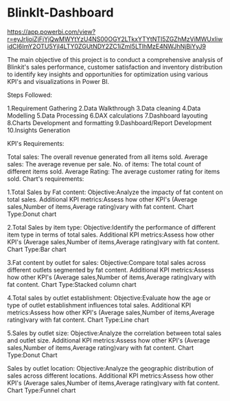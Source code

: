 # BlinkIt-Dashboard

https://app.powerbi.com/view?r=eyJrIjoiZjFjYjQwMWYtYzU4NS00OGY2LTkxYTYtNTI5ZGZhMzViMWUxIiwidCI6ImY2OTU5YjI4LTY0ZGUtNDY2ZC1iZmI5LTlhMzE4NWJhNjBiYyJ9

The main objective of this project is to conduct a comprehensive analysis of Blinkit's sales performance,
customer satisfaction and inventory distribution to identify key insights and opportunities for optimization 
using various KPI's and visualizations in Power BI.

Steps Followed:

1.Requirement Gathering 
2.Data Walkthrough 
3.Data cleaning
4.Data Modelling 
5.Data Processing
6.DAX calculations
7.Dashboard layouting 
8.Charts Development and formatting
9.Dashboard/Report Development
10.Insights Generation

KPI's Requirements:

Total sales: The overall revenue generated from all items sold.
Average sales: The average revenue per sale.
No. of items: The total count of different items sold. 
Average Rating: The average customer rating for items sold. Chart's requirements:

1.Total Sales by Fat content: Objective:Analyze the impacty of fat content on total sales.
  Additional KPI metrics:Assess how other KPI's (Average sales,Number of items,Average rating)vary with fat content. 
  Chart Type:Donut chart

2.Total Sales by item type: Objective:Identify the performance of different item type in terms of total sales.
  Additional KPI metrics:Assess how other KPI's (Average sales,Number of items,Average rating)vary with fat content. 
  Chart Type:Bar chart

3.Fat content by outlet for sales: Objective:Compare total sales across different outlets segmented by fat content.
  Additional KPI metrics:Assess how other KPI's (Average sales,Number of items,Average rating)vary with fat content.
  Chart Type:Stacked column chart

4.Total sales by outlet establishment: Objective:Evaluate how the age or type of outlet establishment influences total sales. 
  Additional KPI metrics:Assess how other KPI's (Average sales,Number of items,Average rating)vary with fat content.
  Chart Type:Line chart

5.Sales by outlet size: Objective:Analyze the correlation between total sales and outlet size. 
  Additional KPI metrics:Assess how other KPI's (Average sales,Number of items,Average rating)vary with fat content. 
  Chart Type:Donut Chart

Sales by outlet location: Objective:Analyze the geographic distribution of sales across different locations.
Additional KPI metrics:Assess how other KPI's (Average sales,Number of items,Average rating)vary with fat content. 
Chart Type:Funnel chart
